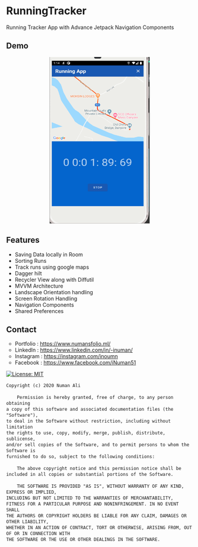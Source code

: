 # RunningTracker
Running Tracker App with Advance Jetpack Navigation Components

## Demo
<p align="center">
  <img src="https://github.com/iNuman/RunningTracker/blob/master/runnings1.gif" width="270" height="450">
</p>

## Features
- Saving Data locally in Room
- Sorting Runs
- Track runs using google maps
- Dagger hilt
- Recycler View along with Diffutil
- MVVM Architecture
- Landscape Orientation handling
- Screen Rotation Handling
- Navigation Components
- Shared Preferences



## Contact
<p align="left">
<ul style="list-style-type:circle;">
  <li>Portfolio  : <a href="https://www.numansfolio.ml/">https://www.numansfolio.ml/</a>
  <li>LinkedIn  : <a href="https://www.linkedin.com/in/-inuman/">https://www.linkedin.com/in/-inuman/</a>
  <li>Instagram : <a href="https://instagram.com/inoumn">https://instagram.com/inoumn</a></li>
  <li>Facebook  : <a href="https://www.facebook.com/iNuman51">https://www.facebook.com/iNuman51</a></li>
</ul></p>

[![License: MIT](https://img.shields.io/badge/License-MIT-yellow.svg)](https://github.com/iNuman/QuizApp/LICENSE.md)

```
Copyright (c) 2020 Numan Ali

    Permission is hereby granted, free of charge, to any person obtaining 
a copy of this software and associated documentation files (the "Software"),
to deal in the Software without restriction, including without limitation 
the rights to use, copy, modify, merge, publish, distribute, sublicense, 
and/or sell copies of the Software, and to permit persons to whom the Software is 
furnished to do so, subject to the following conditions:

    The above copyright notice and this permission notice shall be 
included in all copies or substantial portions of the Software.

    THE SOFTWARE IS PROVIDED "AS IS", WITHOUT WARRANTY OF ANY KIND, EXPRESS OR IMPLIED, 
INCLUDING BUT NOT LIMITED TO THE WARRANTIES OF MERCHANTABILITY,
FITNESS FOR A PARTICULAR PURPOSE AND NONINFRINGEMENT. IN NO EVENT SHALL 
THE AUTHORS OR COPYRIGHT HOLDERS BE LIABLE FOR ANY CLAIM, DAMAGES OR OTHER LIABILITY,
WHETHER IN AN ACTION OF CONTRACT, TORT OR OTHERWISE, ARISING FROM, OUT OF OR IN CONNECTION WITH 
THE SOFTWARE OR THE USE OR OTHER DEALINGS IN THE SOFTWARE. 
```

